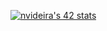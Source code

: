 [![nvideira's 42 stats](https://badge.mediaplus.ma/darkblue/nvideira)](https://github.com/oakoudad/badge42)
